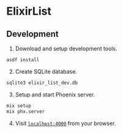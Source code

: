 # ElixirList

## Development

1. Download and setup development tools.

```bash
asdf install
```

2. Create SQLite database.

```bash
sqlite3 elixir_list_dev.db
```

3. Setup and start Phoenix server.

```bash
mix setup
mix phx.server
```

4. Visit [`localhost:4000`](http://localhost:4000) from your browser.
